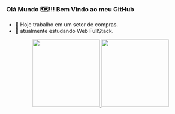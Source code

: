 ### Olá Mundo 🗺!!! Bem Vindo ao meu GitHub

- 🔭 Hoje trabalho em um setor de compras.
- 🌱 atualmente estudando Web FullStack.


<div align="center">
  <a href="https://github.com/LaurentinoNicolas">
  <img height="180em" src="https://github-readme-stats.vercel.app/api?username=LaurentinoNicolas&show_icons=true&theme=synthwave&include_all_commits=true&count_private=true"/>
  <img height="180em" src="https://github-readme-stats.vercel.app/api/top-langs/?username=LaurentinoNicolas&layout=compact&langs_count=7&theme=synthwave"/>
</div>

